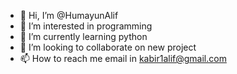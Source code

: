 - 👋 Hi, I’m @HumayunAlif
- 👀 I’m interested in programming
- 🌱 I’m currently learning python
- 💞️ I’m looking to collaborate on new project
- 📫 How to reach me email in kabir1alif@gmail.com

<!---
HumayunAlif/HumayunAlif is a ✨ special ✨ repository because its `README.md` (this file) appears on your GitHub profile.
You can click the Preview link to take a look at your changes.
--->
